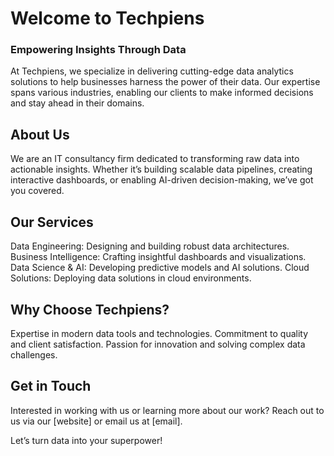 # Welcome to Techpiens

### Empowering Insights Through Data

At Techpiens, we specialize in delivering cutting-edge data analytics solutions to help businesses harness the power of their data. Our expertise spans various industries, enabling our clients to make informed decisions and stay ahead in their domains.

## About Us

We are an IT consultancy firm dedicated to transforming raw data into actionable insights. Whether it’s building scalable data pipelines, creating interactive dashboards, or enabling AI-driven decision-making, we’ve got you covered.

## Our Services

Data Engineering: Designing and building robust data architectures.
Business Intelligence: Crafting insightful dashboards and visualizations.
Data Science & AI: Developing predictive models and AI solutions.
Cloud Solutions: Deploying data solutions in cloud environments.
## Why Choose Techpiens?

Expertise in modern data tools and technologies.
Commitment to quality and client satisfaction.
Passion for innovation and solving complex data challenges.
## Get in Touch

Interested in working with us or learning more about our work? Reach out to us via our [website] or email us at [email].

Let’s turn data into your superpower!
